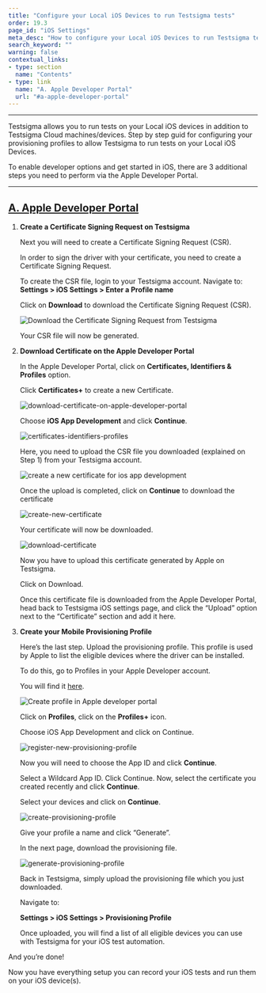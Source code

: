 ```yaml
---
title: "Configure your Local iOS Devices to run Testsigma tests"
order: 19.3
page_id: "iOS Settings"
meta_desc: "How to configure your Local iOS Devices to run Testsigma tests"
search_keyword: ""
warning: false
contextual_links:
- type: section
  name: "Contents"
- type: link
  name: "A. Apple Developer Portal"
  url: "#a-apple-developer-portal"
---
```


---

Testsigma allows you to run tests on your Local iOS devices in addition to Testsigma Cloud machines/devices. Step by step guid for configuring your provisioning profiles to allow Testsigma to run tests on your Local iOS Devices.

To enable developer options and get started in iOS, there are 3 additional steps you need to perform via the Apple Developer Portal.

---
## [A. Apple Developer Portal](#a-apple-developer-portal)

1. **Create a Certificate Signing Request on Testsigma**
   
    Next you will need to create a Certificate Signing Request (CSR).
    
    In order to sign the driver with your certificate, you need to create a Certificate Signing Request.

    To create the CSR file, login to your Testsigma account. Navigate to: **Settings > iOS Settings > Enter a Profile name**

    Click on **Download** to download the Certificate Signing Request (CSR).

    ![Download the Certificate Signing Request from Testsigma](https://docs.testsigma.com/images/tutorials/automate-ios-apps-using-local-devices/download-csr-testsigma.png)

    Your CSR file will now be generated.

2. **Download Certificate on the Apple Developer Portal**

    In the Apple Developer Portal, click on **Certificates, Identifiers & Profiles** option.

    Click **Certificates+** to create a new Certificate.

    ![download-certificate-on-apple-developer-portal](https://docs.testsigma.com/images/tutorials/automate-ios-apps-using-local-devices/download-certificate-on-apple-developer-portal.png)

    Choose **iOS App Development** and click **Continue**.

    ![certificates-identifiers-profiles](https://docs.testsigma.com/images/tutorials/automate-ios-apps-using-local-devices/certificates-identifiers-profile.png)

    Here, you need to upload the CSR file you downloaded (explained on Step 1) from your Testsigma account.

    ![create a new certificate for ios app development](https://docs.testsigma.com/images/tutorials/automate-ios-apps-using-local-devices/certificates-identifiers-profiles.png)

    Once the upload is completed,  click on **Continue** to download the certificate

    ![create-new-certificate](https://docs.testsigma.com/images/tutorials/automate-ios-apps-using-local-devices/create-new-certificate.png)

    Your certificate will now be downloaded.

    ![download-certificate](https://docs.testsigma.com/images/tutorials/automate-ios-apps-using-local-devices/download-certificate.png)

    Now you have to upload this certificate generated by Apple on Testsigma.

    Click on Download.

    Once this certificate file is downloaded from the Apple Developer Portal, head back to Testsigma iOS settings page, and click the “Upload” option next to the “Certificate” section and add it here.

3. **Create your Mobile Provisioning Profile**

    Here’s the last step. Upload the provisioning profile. This profile is used by Apple to list the eligible devices where the driver can be installed.

    To do this, go to Profiles in your Apple Developer account.

    You will find it [here](https://developer.apple.com/account/resources).

    ![Create profile in Apple developer portal](https://docs.testsigma.com/images/tutorials/automate-ios-apps-using-local-devices/create-profile.png)

    Click on **Profiles**, click on the **Profiles+** icon.

    Choose iOS App Development and click on Continue.

    ![register-new-provisioning-profile](https://docs.testsigma.com/images/tutorials/automate-ios-apps-using-local-devices/register-new-provisioning-profile.png)

    Now you will need to choose the App ID and click **Continue**.

    Select a Wildcard App ID. Click Continue. Now, select the certificate you created recently and click **Continue**.

    Select your devices and click on **Continue**.

    ![create-provisioning-profile](https://docs.testsigma.com/images/tutorials/automate-ios-apps-using-local-devices/create-provisioning-profile.png)

    Give your profile a name and click “Generate”.

    In the next page, download the provisioning file.

    ![generate-provisioning-profile](https://docs.testsigma.com/images/tutorials/automate-ios-apps-using-local-devices/generate-provisioning-profile.png)

    Back in Testsigma, simply upload the provisioning file which you just downloaded.

    Navigate to:

    **Settings > iOS Settings > Provisioning Profile**

    Once uploaded, you will find a list of all eligible devices you can use with Testsigma for your iOS test automation.



And you’re done!

Now you have everything setup you can record your iOS tests and run them on your iOS device(s).